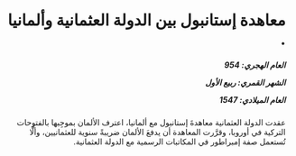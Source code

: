 <h1 dir="rtl">معاهدة إستانبول بين الدولة العثمانية وألمانيا .</h1>

<h5 dir="rtl">العام الهجري:  954

الشهر القمري: ربيع الأول

العام الميلادي: 1547</h5>

<p dir="rtl">عقدت الدولة العثمانية معاهدةَ إستانبول مع ألمانيا، اعترف الألمان بموجِبها بالفتوحات التركية في أوروبا، وقرَّرت المعاهدة أن يدفعَ الألمان ضريبةً سنوية للعثمانيين، وألَّا تُستعمل صفة إمبراطور في المكاتبات الرسمية مع الدولة العثمانية.</p></br>
